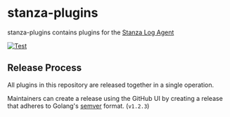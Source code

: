 # stanza-plugins

stanza-plugins contains plugins for the [Stanza Log Agent](https://github.com/observIQ/stanza)

[![Test](https://github.com/observIQ/stanza-plugins/actions/workflows/validate.yml/badge.svg)](https://github.com/observIQ/stanza-plugins/actions/workflows/validate.yml)

## Release Process

All plugins in this repository are released together in a single operation.

Maintainers can create a release using the GitHub UI by creating a release that adheres to Golang's [semver](https://godoc.org/github.com/rogpeppe/go-internal/semver) format. (`v1.2.3`)
